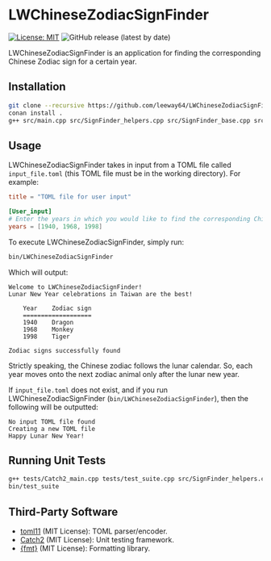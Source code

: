 # LWChineseZodiacSignFinder

[![License: MIT](https://img.shields.io/badge/License-MIT-yellow.svg)](https://opensource.org/licenses/MIT)
![GitHub release (latest by date)](https://img.shields.io/github/v/release/leeway64/LWChineseZodiacSignFinder)

LWChineseZodiacSignFinder is an application for finding the corresponding Chinese Zodiac sign for a
certain year.


## Installation

```bash
git clone --recursive https://github.com/leeway64/LWChineseZodiacSignFinder.git
conan install .
g++ src/main.cpp src/SignFinder_helpers.cpp src/SignFinder_base.cpp src/Base.cpp src/Subclass.cpp '@conanbuildinfo.args' -o bin/LWChineseZodiacSignFinder
```


## Usage

LWChineseZodiacSignFinder takes in input from a TOML file called `input_file.toml` (this TOML file
must be in the working directory). For example:

```toml
title = "TOML file for user input"

[User_input]
# Enter the years in which you would like to find the corresponding Chinese zodiac signs for
years = [1940, 1968, 1998]
```

To execute LWChineseZodiacSignFinder, simply run:
```bash
bin/LWChineseZodiacSignFinder
```

Which will output:
```text
Welcome to LWChineseZodiacSignFinder!
Lunar New Year celebrations in Taiwan are the best!

	Year	Zodiac sign
	===================
	1940	Dragon
	1968	Monkey
	1998	Tiger

Zodiac signs successfully found
```

Strictly speaking, the Chinese zodiac follows the lunar calendar. So, each year moves onto the
next zodiac animal only after the lunar new year.

If `input_file.toml` does not exist, and if you run LWChineseZodiacSignFinder (`bin/LWChineseZodiacSignFinder`),
then the following will be outputted:
```text
No input TOML file found
Creating a new TOML file
Happy Lunar New Year!
```


## Running Unit Tests

```bash
g++ tests/Catch2_main.cpp tests/test_suite.cpp src/SignFinder_helpers.cpp src/SignFinder_base.cpp @conanbuildinfo.args -o bin/test_suite
bin/test_suite
```


## Third-Party Software

- [toml11](https://github.com/ToruNiina/toml11) (MIT License): TOML parser/encoder.
- [Catch2](https://github.com/catchorg/Catch2/tree/v2.x) (MIT License): Unit testing framework.
- [{fmt}](https://github.com/fmtlib/fmt) (MIT License): Formatting library.
